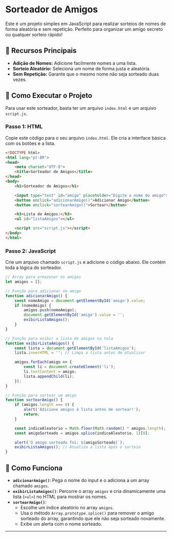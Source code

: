 

# Sorteador de Amigos

Este é um projeto simples em JavaScript para realizar sorteios de nomes de forma aleatória e sem repetição. Perfeito para organizar um amigo secreto ou qualquer sorteio rápido\!

## 🌟 Recursos Principais

  * **Adição de Nomes:** Adicione facilmente nomes a uma lista.
  * **Sorteio Aleatório:** Seleciona um nome de forma justa e aleatória.
  * **Sem Repetição:** Garante que o mesmo nome não seja sorteado duas vezes.

## 🚀 Como Executar o Projeto

Para usar este sorteador, basta ter um arquivo `index.html` e um arquivo `script.js`.

### Passo 1: HTML

Copie este código para o seu arquivo `index.html`. Ele cria a interface básica com os botões e a lista.

```html
<!DOCTYPE html>
<html lang="pt-BR">
<head>
    <meta charset="UTF-8">
    <title>Sorteador de Amigos</title>
</head>
<body>
    <h1>Sorteador de Amigos</h1>

    <input type="text" id="amigo" placeholder="Digite o nome do amigo">
    <button onclick="adicionarAmigo()">Adicionar Amigo</button>
    <button onclick="sortearAmigo()">Sortear</button>

    <h3>Lista de Amigos:</h3>
    <ul id="listaAmigos"></ul>

    <script src="script.js"></script>
</body>
</html>
```

### Passo 2: JavaScript

Crie um arquivo chamado `script.js` e adicione o código abaixo. Ele contém toda a lógica do sorteador.

```javascript
// Array para armazenar os amigos
let amigos = [];

// Função para adicionar um amigo
function adicionarAmigo() {
    const nomeAmigo = document.getElementById('amigo').value;
    if (nomeAmigo) {
        amigos.push(nomeAmigo);
        document.getElementById('amigo').value = '';
        exibirListaAmigos();
    }
}

// Função para exibir a lista de amigos na tela
function exibirListaAmigos() {
    const lista = document.getElementById('listaAmigos');
    lista.innerHTML = ''; // Limpa a lista antes de atualizar

    amigos.forEach(amigo => {
        const li = document.createElement('li');
        li.textContent = amigo;
        lista.appendChild(li);
    });
}

// Função para sortear um amigo
function sortearAmigo() {
    if (amigos.length === 0) {
        alert('Adicione amigos à lista antes de sortear!');
        return;
    }

    const indiceAleatorio = Math.floor(Math.random() * amigos.length);
    const amigoSorteado = amigos.splice(indiceAleatorio, 1)[0];

    alert(`O amigo sorteado foi: ${amigoSorteado}`);
    exibirListaAmigos(); // Atualiza a lista após o sorteio
}
```

## 🧠 Como Funciona

  * **`adicionarAmigo()`**: Pega o nome do input e o adiciona a um array chamado `amigos`.
  * **`exibirListaAmigos()`**: Percorre o array `amigos` e cria dinamicamente uma lista (`<ul>`) no HTML para mostrar os nomes.
  * **`sortearAmigo()`**:
      * Escolhe um índice aleatório no array `amigos`.
      * Usa o método `Array.prototype.splice()` para remover o amigo sorteado do array, garantindo que ele não seja sorteado novamente.
      * Exibe um alerta com o nome sorteado.

-----
